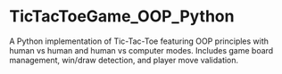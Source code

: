 # TicTacToeGame_OOP_Python
A Python implementation of Tic-Tac-Toe featuring OOP principles with human vs human and human vs computer modes. Includes game board management, win/draw detection, and player move validation.
